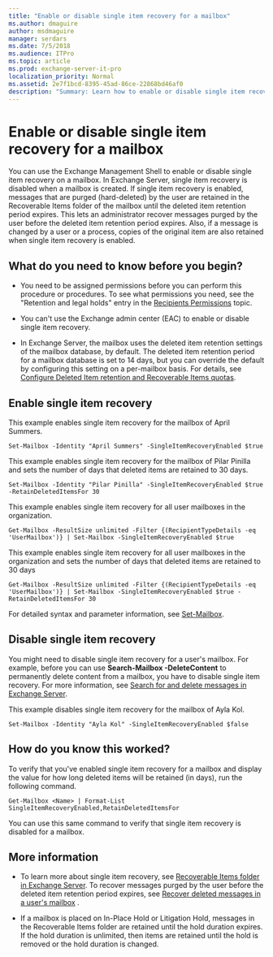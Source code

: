 ```yaml
---
title: "Enable or disable single item recovery for a mailbox"
ms.author: dmaguire
author: msdmaguire
manager: serdars
ms.date: 7/5/2018
ms.audience: ITPro
ms.topic: article
ms.prod: exchange-server-it-pro
localization_priority: Normal
ms.assetid: 2e7f1bcd-8395-45ad-86ce-22868bd46af0
description: "Summary: Learn how to enable or disable single item recovery for user mailboxes in Exchange Server 2016 and 2019"
---
```


# Enable or disable single item recovery for a mailbox

You can use the Exchange Management Shell to enable or disable single item recovery on a mailbox. In Exchange Server, single item recovery is disabled when a mailbox is created. If single item recovery is enabled, messages that are purged (hard-deleted) by the user are retained in the Recoverable Items folder of the mailbox until the deleted item retention period expires. This lets an administrator recover messages purged by the user before the deleted item retention period expires. Also, if a message is changed by a user or a process, copies of the original item are also retained when single item recovery is enabled.
  
## What do you need to know before you begin?

- You need to be assigned permissions before you can perform this procedure or procedures. To see what permissions you need, see the "Retention and legal holds" entry in the [Recipients Permissions](../../permissions/feature-permissions/recipient-permissions.md) topic.
    
- You can't use the Exchange admin center (EAC) to enable or disable single item recovery.
    
- In Exchange Server, the mailbox uses the deleted item retention settings of the mailbox database, by default. The deleted item retention period for a mailbox database is set to 14 days, but you can override the default by configuring this setting on a per-mailbox basis. For details, see [Configure Deleted Item retention and Recoverable Items quotas](deleted-item-retention-and-recoverable-items-quotas.md).
    
## Enable single item recovery

This example enables single item recovery for the mailbox of April Summers.
  
```
Set-Mailbox -Identity "April Summers" -SingleItemRecoveryEnabled $true
```

This example enables single item recovery for the mailbox of Pilar Pinilla and sets the number of days that deleted items are retained to 30 days.
  
```
Set-Mailbox -Identity "Pilar Pinilla" -SingleItemRecoveryEnabled $true -RetainDeletedItemsFor 30
```

This example enables single item recovery for all user mailboxes in the organization.
  
```
Get-Mailbox -ResultSize unlimited -Filter {(RecipientTypeDetails -eq 'UserMailbox')} | Set-Mailbox -SingleItemRecoveryEnabled $true
```

This example enables single item recovery for all user mailboxes in the organization and sets the number of days that deleted items are retained to 30 days
  
```
Get-Mailbox -ResultSize unlimited -Filter {(RecipientTypeDetails -eq 'UserMailbox')} | Set-Mailbox -SingleItemRecoveryEnabled $true -RetainDeletedItemsFor 30
```

For detailed syntax and parameter information, see [Set-Mailbox](http://technet.microsoft.com/library/a0d413b9-d949-4df6-ba96-ac0906dedae2.aspx).
  
## Disable single item recovery

You might need to disable single item recovery for a user's mailbox. For example, before you can use **Search-Mailbox -DeleteContent** to permanently delete content from a mailbox, you have to disable single item recovery. For more information, see [Search for and delete messages in Exchange Server](../../policy-and-compliance/ediscovery/delete-messages.md).
  
This example disables single item recovery for the mailbox of Ayla Kol.
  
```
Set-Mailbox -Identity "Ayla Kol" -SingleItemRecoveryEnabled $false
```

## How do you know this worked?

To verify that you've enabled single item recovery for a mailbox and display the value for how long deleted items will be retained (in days), run the following command.
  
```
Get-Mailbox <Name> | Format-List SingleItemRecoveryEnabled,RetainDeletedItemsFor
```

You can use this same command to verify that single item recovery is disabled for a mailbox.
  
## More information

- To learn more about single item recovery, see [Recoverable Items folder in Exchange Server](../../policy-and-compliance/recoverable-items-folder/recoverable-items-folder.md). To recover messages purged by the user before the deleted item retention period expires, see [Recover deleted messages in a user's mailbox](recover-deleted-messages.md) .
    
- If a mailbox is placed on In-Place Hold or Litigation Hold, messages in the Recoverable Items folder are retained until the hold duration expires. If the hold duration is unlimited, then items are retained until the hold is removed or the hold duration is changed.
    

